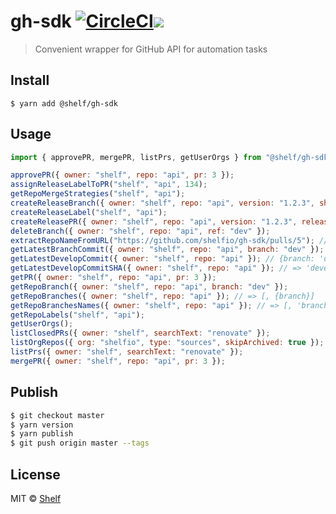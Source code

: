 # gh-sdk [![CircleCI](https://circleci.com/gh/shelfio/gh-sdk/tree/master.svg?style=svg)](https://circleci.com/gh/shelfio/gh-sdk/tree/master)![](https://img.shields.io/badge/code_style-prettier-ff69b4.svg)

> Convenient wrapper for GitHub API for automation tasks

## Install

```
$ yarn add @shelf/gh-sdk
```

## Usage

```js
import { approvePR, mergePR, listPrs, getUserOrgs } from "@shelf/gh-sdk";

approvePR({ owner: "shelf", repo: "api", pr: 3 });
assignReleaseLabelToPR("shelf", "api", 134);
getRepoMergeStrategies("shelf", "api");
createReleaseBranch({ owner: "shelf", repo: "api", version: "1.2.3", sha: "dev" }); // => ref 'refs/heads/release/v1.2.3` (refs/heads - for git link)
createReleaseLabel("shelf", "api");
createReleasePR({ owner: "shelf", repo: "api", version: "1.2.3", releaseTitle: "Good stuff" }); // => ref: 'release/v1.2.3`, title: Release v1.2.3: Good stuff
deleteBranch({ owner: "shelf", repo: "api", ref: "dev" });
extractRepoNameFromURL("https://github.com/shelfio/gh-sdk/pulls/5"); // => gh-sdk
getLatestBranchCommit({ owner: "shelf", repo: "api", branch: "dev" });
getLatestDevelopCommit({ owner: "shelf", repo: "api" }); // {branch: 'develop} as default
getLatestDevelopCommitSHA({ owner: "shelf", repo: "api" }); // => 'develop-branch-hash-string'
getPR({ owner: "shelf", repo: "api", pr: 3 });
getRepoBranch({ owner: "shelf", repo: "api", branch: "dev" });
getRepoBranches({ owner: "shelf", repo: "api" }); // => [, {branch}]
getRepoBranchesNames({ owner: "shelf", repo: "api" }); // => [, 'branch-ref']
getRepoLabels("shelf", "api");
getUserOrgs();
listClosedPRs({ owner: "shelf", searchText: "renovate" });
listOrgRepos({ org: "shelfio", type: "sources", skipArchived: true }); // => [, {repo}]
listPrs({ owner: "shelf", searchText: "renovate" });
mergePR({ owner: "shelf", repo: "api", pr: 3 });
```

## Publish

```sh
$ git checkout master
$ yarn version
$ yarn publish
$ git push origin master --tags
```

## License

MIT © [Shelf](https://shelf.io)
